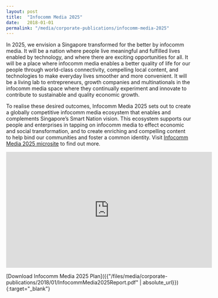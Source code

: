```yaml
---
layout: post
title:  "Infocomm Media 2025"
date:   2018-01-01
permalink: "/media/corporate-publications/infocomm-media-2025"
---
```


In 2025, we envision a Singapore transformed for the better by infocomm media. It will be a nation where people live meaningful and fulfilled lives enabled by technology, and where there are exciting opportunities for all. It will be a place where infocomm media enables a better quality of life for our people through world-class connectivity, compelling local content, and technologies to make everyday lives smoother and more convenient. It will be a living lab to entrepreneurs, growth companies and multinationals in the infocomm media space where they continually experiment and innovate to contribute to sustainable and quality economic growth.

To realise these desired outcomes, Infocomm Media 2025 sets out to create a globally competitive infocomm media ecosystem that enables and complements Singapore’s Smart Nation vision. This ecosystem supports our people and enterprises in tapping on infocomm media to effect economic and social transformation, and to create enriching and compelling content to help bind our communities and foster a common identity. Visit [Infocomm Media 2025 microsite](http://www.mci.gov.sg/web/corp/infocomm-media-2025) to find out more.

<div class="bp-youtube">
	<iframe width="560" height="315" src="https://www.youtube.com/embed/gC1LUVPBzZE" frameborder="0" allow="autoplay; encrypted-media" allowfullscreen></iframe>
</div>

[Download Infocomm Media 2025 Plan]({{"/files/media/corporate-publications/2018/01/InfocommMedia2025Report.pdf" | absolute_url}}){:target="_blank"}